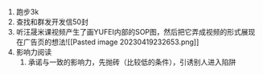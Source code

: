 1. 跑步3k
2. 查找和群发开发信50封
3. 听汪晟米课视频产生了画YUFEI内部的SOP图，然后把它弄成视频的形式展现在广告页的想法![[Pasted image 20230419232653.png]]
4. 影响力阅读
	1. 承诺与一致的影响力，先抛砖（比较低的条件），引诱别人进入陷阱

